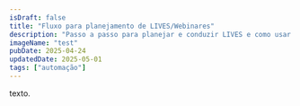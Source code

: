 ```yaml
---
isDraft: false
title: "Fluxo para planejamento de LIVES/Webinares"
description: "Passo a passo para planejar e conduzir LIVES e como usar a I.A. para auxiliar."
imageName: "test"
pubDate: 2025-04-24
updatedDate: 2025-05-01
tags: ["automação"]
---
```


texto.